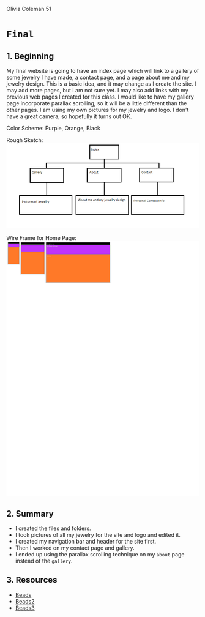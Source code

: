 Olivia Coleman 51

# `Final`

## 1. Beginning
My final website is going to have an index page which will link to a gallery of some jewelry I have made, a contact page, and a page about me and my jewelry design. This is a basic idea, and it may change as I create the site. I may add more pages, but I am not sure yet. I may also add links with my previous web pages I created for this class. I would like to have my gallery page incorporate parallax scrolling, so it will be a little different than the other pages. I am using my own pictures for my jewelry and logo. I don't have a great camera, so hopefully it turns out OK.

Color Scheme: Purple, Orange, Black

Rough Sketch:
![Site Map](./imgs/SiteMapRoughSketch.png)

Wire Frame for Home Page:
![Wire Frame](./imgs/Wireframe.jpg)

## 2. Summary
* I created the files and folders.
* I took pictures of all my jewelry for the site and logo and edited it.
* I created my navigation bar and header for the site first.
* Then I worked on my contact page and gallery.
* I ended up using the parallax scrolling technique on my `about` page instead of the `gallery`.

## 3. Resources
* [Beads](https://beadmuseum.wordpress.com/)
* [Beads2](http://www.powwowsupply.com/100-Seed-Beads-Opaque-Navy-Blue_p_3192.html)
* [Beads3](http://www.powwowsupply.com/100-Seed-Beads-Silver-Lined-Dark-Red_p_3249.html)
